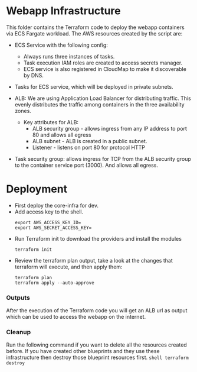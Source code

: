 
# Webapp Infrastructure
This folder contains the Terraform code to deploy the webapp containers via ECS Fargate workload. The AWS resources created by the script are:

*  ECS Service with the following config:
	* Always runs three instances of tasks.
	* Task execution IAM roles are created to access secrets manager.
	* ECS service is also registered in CloudMap to make it discoverable by DNS.

* Tasks for ECS service, which will be deployed in private subnets.

* ALB: We are using Application Load Balancer for distributing traffic. This evenly distributes the traffic among containers in the three availability zones. 
	* Key attributes for ALB:
		* ALB security group - allows ingress from any IP address to port 80 and allows all egress
		* ALB subnet - ALB is created in a public subnet. 
		* Listener - listens on port 80 for protocol HTTP

* Task security group: allows ingress for TCP from the ALB security group to the container service port (3000). And allows all egress.


# Deployment
* First deploy the core-infra for dev.
* Add access key to the shell.
	```shell
	export AWS_ACCESS_KEY_ID=
	export AWS_SECRET_ACCESS_KEY=
	```
* Run Terraform init to download the providers and install the modules
	```shell
	terraform init
	```
* Review the terraform plan output, take a look at the changes that terraform will execute, and then apply them:
	```shell
	terraform plan
	terraform apply --auto-approve
	```
### Outputs
After the execution of the Terraform code you will get an ALB url as output which can be used to access the webapp on the internet.  

### Cleanup
Run the following command if you want to delete all the resources created before. If you have created other blueprints and they use these infrastructure then destroy those blueprint resources first.
	```shell
	terraform destroy
	```
 